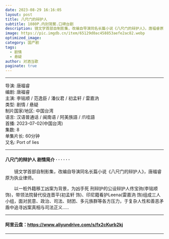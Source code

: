 ```yaml
---
date: 2023-08-29 16:16:05
layout: post
title: 八尺门的辩护人
subtitle: 1080P.内封简繁.口碑台剧
description: 镜文学首部自制影集，改编自导演同名长篇小说《八尺门的辩护人》，唐福睿原为执业律师。以一桩外籍移工凶案为背景，为凶手死刑辩护的公设辩护人佟宝驹，带领法院替代役连晋平、多元族群等各方压力，于复杂人性和善恶矛盾中追寻凶案真相与司法正义...
image: https://pic.imgdb.cn/item/65129d0ac458853aefe2ac82.webp
optimized_image: 
category: 国产剧
tags:
  - 剧情
  - 悬疑
author: 对酒当歌
paginate: true
---
```


---

导演: 唐福睿  
编剧: 唐福睿  
主演: 李铭顺 / 范逸臣 / 潘仪君 / 初孟轩 / 雷嘉汭  
类型: 剧情 / 悬疑  
制片国家/地区: 中国台湾  
语言: 汉语普通话 / 闽南语 / 阿美族語 / 爪哇語  
首播: 2023-07-02(中国台湾)  
集数: 8  
单集片长: 60分钟  
又名: Port of lies  

---

#### 八尺门的辩护人 剧情简介 · · · · · ·

　　镜文学首部自制影集，改编自导演同名长篇小说《八尺门的辩护人》，唐福睿原为执业律师。

　　以一桩外籍移工凶案为背景，为凶手死 刑辩护的公设辩护人佟宝驹(李铭顺 饰)，带领法院替代役连晋平(初孟轩 饰)、印尼籍看护Leena(雷嘉汭 饰)组成三人小组，面对民意、政治、司法、财团、多元族群等各方压力，于复杂人性和善恶矛盾中追寻凶案真相与司法正义.....

---

#### 阿里云盘：<https://www.aliyundrive.com/s/fx2cKurb2kj>

---
